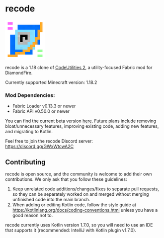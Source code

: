 # recode
![logo](logo.png)

recode is a 1.18 clone of [CodeUtilities 2](https://github.com/CodeUtilities/CodeUtilities-2.0), a utility-focused Fabric mod for DiamondFire.

Currently supported Minecraft version: 1.18.2

### Mod Dependencies:
- Fabric Loader v0.13.3 or newer
- Fabric API v0.50.0 or newer

You can find the current beta version [here](https://github.com/homchom/recode/releases). Future plans include removing bloat/unnecessary features, improving existing code, adding new features, and migrating to Kotlin.

Feel free to join the recode Discord server: https://discord.gg/GWxWtcwA2C

## Contributing

recode is open source, and the community is welcome to add their own contributions. We only ask that you follow these guidelines:

1. Keep unrelated code additions/changes/fixes to separate pull requests, so they can be separately worked on and merged without merging unfinished code into the main branch.
2. When adding or editing Kotlin code, follow the style guide at https://kotlinlang.org/docs/coding-conventions.html unless you have a good reason not to.

recode currently uses Kotlin version 1.7.0, so you will need to use an IDE that supports it (recommended: IntelliJ with Kotlin plugin v1.7.0).